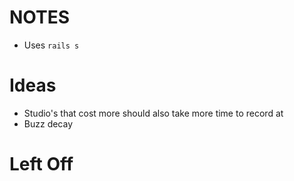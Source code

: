 # NOTES
* Uses `rails s`

# Ideas
* Studio's that cost more should also take more time to record at
* Buzz decay

# Left Off

